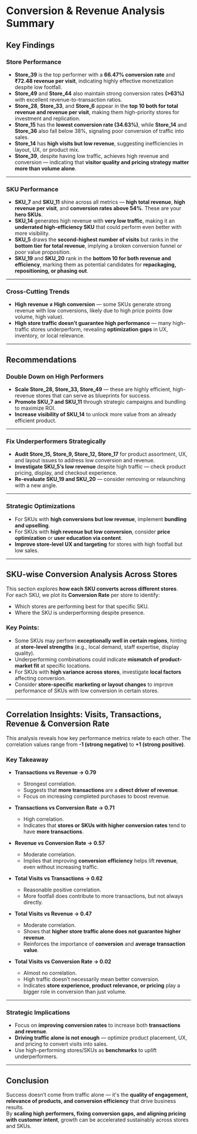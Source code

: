 # Conversion & Revenue Analysis Summary

##  Key Findings

###  Store Performance

- **Store_39** is the top performer with a **66.47% conversion rate** and **₹72.48 revenue per visit**, indicating highly effective monetization despite low footfall.
- **Store_49** and **Store_44** also maintain strong conversion rates **(>63%)** with excellent revenue-to-transaction ratios.
- **Store_28**, **Store_33**, and **Store_6** appear in the **top 10 both for total revenue and revenue per visit**, making them high-priority stores for investment and replication.
- **Store_15** has the **lowest conversion rate (34.63%)**, while **Store_14** and **Store_36** also fall below 38%, signaling poor conversion of traffic into sales.
- **Store_14** has **high visits but low revenue**, suggesting inefficiencies in layout, UX, or product mix.
- **Store_39**, despite having low traffic, achieves high revenue and conversion — indicating that **visitor quality and pricing strategy matter more than volume alone**.

---

###  SKU Performance

- **SKU_7** and **SKU_11** shine across all metrics — **high total revenue**, **high revenue per visit**, and **conversion rates above 54%**. These are your **hero SKUs**.
- **SKU_14** generates high revenue with **very low traffic**, making it an **underrated high-efficiency SKU** that could perform even better with more visibility.
- **SKU_5** draws the **second-highest number of visits** but ranks in the **bottom tier for total revenue**, implying a broken conversion funnel or poor value proposition.
- **SKU_19** and **SKU_20** rank in the **bottom 10 for both revenue and efficiency**, marking them as potential candidates for **repackaging, repositioning, or phasing out**.

---

###  Cross-Cutting Trends

- **High revenue ≠ High conversion** — some SKUs generate strong revenue with low conversions, likely due to high price points (low volume, high value).
- **High store traffic doesn’t guarantee high performance** — many high-traffic stores underperform, revealing **optimization gaps** in UX, inventory, or local relevance.

---

## Recommendations

### Double Down on High Performers

- **Scale Store_28, Store_33, Store_49** — these are highly efficient, high-revenue stores that can serve as blueprints for success.
- **Promote SKU_7 and SKU_11** through strategic campaigns and bundling to maximize ROI.
- **Increase visibility of SKU_14** to unlock more value from an already efficient product.

---

### Fix Underperformers Strategically

- **Audit Store_15, Store_9, Store_12, Store_17** for product assortment, UX, and layout issues to address low conversion and revenue.
- **Investigate SKU_5’s low revenue** despite high traffic — check product pricing, display, and checkout experience.
- **Re-evaluate SKU_19 and SKU_20** — consider removing or relaunching with a new angle.

---

### Strategic Optimizations

- For SKUs with **high conversions but low revenue**, implement **bundling and upselling**.
- For SKUs with **high revenue but low conversion**, consider **price optimization** or **user education via content**.
- **Improve store-level UX and targeting** for stores with high footfall but low sales.

---

## SKU-wise Conversion Analysis Across Stores

This section explores **how each SKU converts across different stores**.  
For each SKU, we plot its **Conversion Rate** per store to identify:

- Which stores are performing best for that specific SKU.
- Where the SKU is underperforming despite presence.

###  Key Points:

- Some SKUs may perform **exceptionally well in certain regions**, hinting at **store-level strengths** (e.g., local demand, staff expertise, display quality).
- Underperforming combinations could indicate **mismatch of product-market fit** at specific locations.
- For SKUs with **high variance across stores**, investigate **local factors** affecting conversion.
- Consider **store-specific marketing or layout changes** to improve performance of SKUs with low conversion in certain stores.

---

##  Correlation Insights: Visits, Transactions, Revenue & Conversion Rate

This analysis reveals how key performance metrics relate to each other. The correlation values range from **-1 (strong negative)** to **+1 (strong positive)**.

### Key Takeaway

- **Transactions vs Revenue → 0.79**
  - Strongest correlation.
  - Suggests that **more transactions** are a **direct driver of revenue**.
  - Focus on increasing completed purchases to boost revenue.

- **Transactions vs Conversion Rate → 0.71**
  - High correlation.
  - Indicates that **stores or SKUs with higher conversion rates** tend to have **more transactions**.

- **Revenue vs Conversion Rate → 0.57**
  - Moderate correlation.
  - Implies that improving **conversion efficiency** helps lift **revenue**, even without increasing traffic.

- **Total Visits vs Transactions → 0.62**
  - Reasonable positive correlation.
  - More footfall does contribute to more transactions, but not always directly.

- **Total Visits vs Revenue → 0.47**
  - Moderate correlation.
  - Shows that **higher store traffic alone does not guarantee higher revenue**.
  - Reinforces the importance of **conversion** and **average transaction value**.

- **Total Visits vs Conversion Rate → 0.02**
  - Almost no correlation.
  - High traffic doesn’t necessarily mean better conversion.
  - Indicates **store experience, product relevance, or pricing** play a bigger role in conversion than just volume.

---

###  Strategic Implications

- Focus on **improving conversion rates** to increase both **transactions and revenue**.
- **Driving traffic alone is not enough** — optimize product placement, UX, and pricing to convert visits into sales.
- Use high-performing stores/SKUs as **benchmarks** to uplift underperformers.

---

##  Conclusion

Success doesn’t come from traffic alone — it's the **quality of engagement, relevance of products, and conversion efficiency** that drive business results.  
By **scaling high performers, fixing conversion gaps, and aligning pricing with customer intent**, growth can be accelerated sustainably across stores and SKUs.

